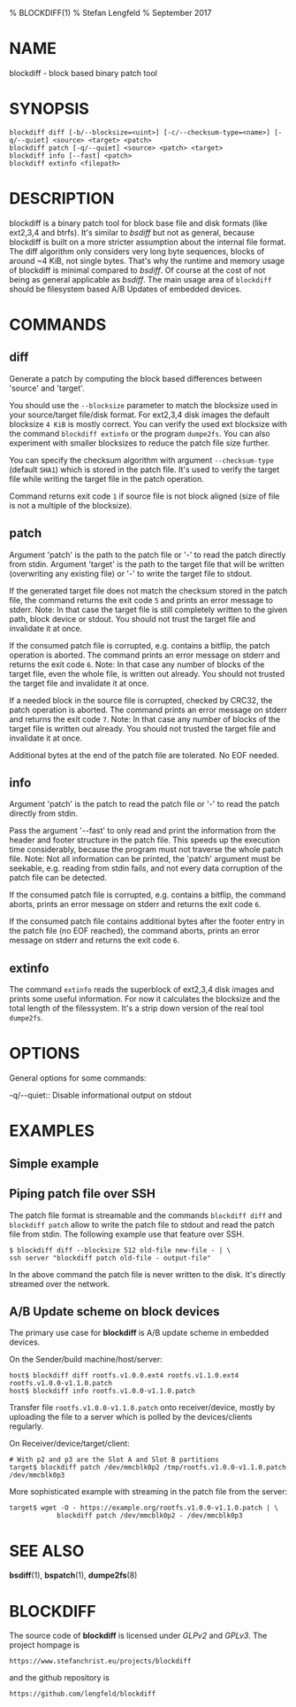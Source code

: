 % BLOCKDIFF(1)
% Stefan Lengfeld
% September 2017


NAME
====
blockdiff - block based binary patch tool


SYNOPSIS
========

    blockdiff diff [-b/--blocksize=<uint>] [-c/--checksum-type=<name>] [-q/--quiet] <source> <target> <patch>
    blockdiff patch [-q/--quiet] <source> <patch> <target>
    blockdiff info [--fast] <patch>
    blockdiff extinfo <filepath>


DESCRIPTION
===========

blockdiff is a binary patch tool for block base file and disk formats (like
ext2,3,4 and btrfs). It's similar to *bsdiff* but not as general, because
blockdiff is built on a more stricter assumption about the internal file
format.  The diff algorithm only considers very long byte sequences, blocks of
around ~4 KiB, not single bytes. That's why the runtime and memory usage of
blockdiff is minimal compared to *bsdiff*. Of course at the cost of not being
as general applicable as *bsdiff*.  The main usage area of `blockdiff` should
be filesystem based A/B Updates of embedded devices.


COMMANDS
========

## diff

Generate a patch by computing the block based differences between 'source' and
'target'.

You should use the `--blocksize` parameter to match the blocksize used in your
source/target file/disk format. For ext2,3,4 disk images the default blocksize
`4 KiB` is mostly correct.  You can verify the used ext blocksize with the
command `blockdiff extinfo` or the program `dumpe2fs`. You can also experiment
with smaller blocksizes to reduce the patch file size further.

You can specify the checksum algorithm with argument `--checksum-type` (default
`SHA1`) which is stored in the patch file. It's used to verify the target file
while writing the target file in the patch operation.

Command returns exit code `1` if source file is not block aligned (size of file
is not a multiple of the blocksize).


## patch

Argument 'patch' is the path to the patch file or '-' to read the patch
directly from stdin. Argument 'target' is the path to the target file that will
be written (overwriting any existing file) or '-' to write the target file to
stdout.

If the generated target file does not match the checksum stored in the patch
file, the command returns the exit code `5` and prints an error message to
stderr. Note: In that case the target file is still completely written to the
given path, block device or stdout. You should not trust the target file and
invalidate it at once.

If the consumed patch file is corrupted, e.g. contains a bitflip, the patch
operation is aborted. The command prints an error message on stderr and returns
the exit code `6`. Note: In that case any number of blocks of the target file,
even the whole file, is written out already. You should not trusted the target
file and invalidate it at once.

If a needed block in the source file is corrupted, checked by CRC32, the patch
operation is aborted.  The command prints an error message on stderr and
returns the exit code `7`. Note: In that case any number of blocks of the
target file is written out already. You should not trusted the target file and
invalidate it at once.

Additional bytes at the end of the patch file are tolerated. No EOF needed.


## info

Argument 'patch' is the patch to read the patch file or '-' to read the patch
directly from stdin.

Pass the argument '--fast' to only read and print the information from the
header and footer structure in the patch file. This speeds up the execution
time considerably, because the program must not traverse the whole patch file.
Note: Not all information can be printed, the 'patch' argument must be
seekable, e.g.  reading from stdin fails, and not every data corruption of the
patch file can be detected.

If the consumed patch file is corrupted, e.g. contains a bitflip, the command
aborts, prints an error message on stderr and returns the exit code `6`.

If the consumed patch file contains additional bytes after the footer entry in
the patch file (no EOF reached), the command aborts, prints an error message on
stderr and returns the exit code `6`.


## extinfo

The command `extinfo` reads the superblock of ext2,3,4 disk images and prints
some useful information. For now it calculates the blocksize and the total
length of the filessystem. It's a strip down version of the real tool
`dumpe2fs`.


OPTIONS
=======

General options for some commands:

-q/--quiet::
    Disable informational output on stdout


EXAMPLES
========

## Simple example


## Piping patch file over SSH

The patch file format is streamable and the commands `blockdiff diff` and
`blockdiff patch` allow to write the patch file to stdout and read the patch
file from stdin. The following example use that feature over SSH.

    $ blockdiff diff --blocksize 512 old-file new-file - | \
	ssh server "blockdiff patch old-file - output-file"

In the above command the patch file is never written to the disk. It's directly
streamed over the network.


## A/B Update scheme on block devices

The primary use case for **blockdiff** is A/B update scheme in embedded
devices.

On the Sender/build machine/host/server:

    host$ blockdiff diff rootfs.v1.0.0.ext4 rootfs.v1.1.0.ext4 rootfs.v1.0.0-v1.1.0.patch
    host$ blockdiff info rootfs.v1.0.0-v1.1.0.patch

Transfer file `rootfs.v1.0.0-v1.1.0.patch` onto receiver/device, mostly by
uploading the file to a server which is polled by the devices/clients
regularly.

On Receiver/device/target/client:

    # With p2 and p3 are the Slot A and Slot B partitions
    target$ blockdiff patch /dev/mmcblk0p2 /tmp/rootfs.v1.0.0-v1.1.0.patch /dev/mmcblk0p3

More sophisticated example with streaming in the patch file from the server:

    target$ wget -O - https://example.org/rootfs.v1.0.0-v1.1.0.patch | \
                blockdiff patch /dev/mmcblk0p2 - /dev/mmcblk0p3


SEE ALSO
========

**bsdiff**(1), **bspatch**(1), **dumpe2fs**(8)


BLOCKDIFF
=========
The source code of **blockdiff** is licensed under *GLPv2* and *GPLv3*.  The
project hompage is

    https://www.stefanchrist.eu/projects/blockdiff

and the github repository is

    https://github.com/lengfeld/blockdiff
